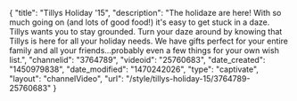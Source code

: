 {
    "title": "Tillys Holiday '15",
    "description": "The holidaze are here! With so much going on (and lots of good food!) it's easy to get stuck in a daze. Tillys wants you to stay grounded. Turn your daze around by knowing that Tillys is here for all your holiday needs. We have gifts perfect for your entire family and all your friends...probably even a few things for your own wish list.",
    "channelid": "3764789",
    "videoid": "25760683",
    "date_created": "1450979838",
    "date_modified": "1470242026",
    "type": "captivate",
    "layout": "channelVideo",
    "url": "\/style\/tillys-holiday-15\/3764789-25760683"
}